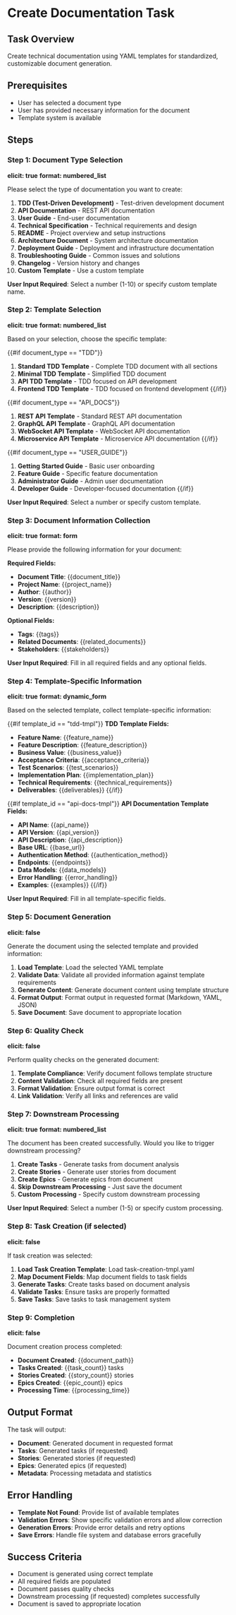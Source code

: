 # Create Documentation Task

## Task Overview
Create technical documentation using YAML templates for standardized, customizable document generation.

## Prerequisites
- User has selected a document type
- User has provided necessary information for the document
- Template system is available

## Steps

### Step 1: Document Type Selection
**elicit: true**
**format: numbered_list**

Please select the type of documentation you want to create:

1. **TDD (Test-Driven Development)** - Test-driven development document
2. **API Documentation** - REST API documentation
3. **User Guide** - End-user documentation
4. **Technical Specification** - Technical requirements and design
5. **README** - Project overview and setup instructions
6. **Architecture Document** - System architecture documentation
7. **Deployment Guide** - Deployment and infrastructure documentation
8. **Troubleshooting Guide** - Common issues and solutions
9. **Changelog** - Version history and changes
10. **Custom Template** - Use a custom template

**User Input Required**: Select a number (1-10) or specify custom template name.

### Step 2: Template Selection
**elicit: true**
**format: numbered_list**

Based on your selection, choose the specific template:

{{#if document_type == "TDD"}}
1. **Standard TDD Template** - Complete TDD document with all sections
2. **Minimal TDD Template** - Simplified TDD document
3. **API TDD Template** - TDD focused on API development
4. **Frontend TDD Template** - TDD focused on frontend development
{{/if}}

{{#if document_type == "API_DOCS"}}
1. **REST API Template** - Standard REST API documentation
2. **GraphQL API Template** - GraphQL API documentation
3. **WebSocket API Template** - WebSocket API documentation
4. **Microservice API Template** - Microservice API documentation
{{/if}}

{{#if document_type == "USER_GUIDE"}}
1. **Getting Started Guide** - Basic user onboarding
2. **Feature Guide** - Specific feature documentation
3. **Administrator Guide** - Admin user documentation
4. **Developer Guide** - Developer-focused documentation
{{/if}}

**User Input Required**: Select a number or specify custom template.

### Step 3: Document Information Collection
**elicit: true**
**format: form**

Please provide the following information for your document:

**Required Fields:**
- **Document Title**: {{document_title}}
- **Project Name**: {{project_name}}
- **Author**: {{author}}
- **Version**: {{version}}
- **Description**: {{description}}

**Optional Fields:**
- **Tags**: {{tags}}
- **Related Documents**: {{related_documents}}
- **Stakeholders**: {{stakeholders}}

**User Input Required**: Fill in all required fields and any optional fields.

### Step 4: Template-Specific Information
**elicit: true**
**format: dynamic_form**

Based on the selected template, collect template-specific information:

{{#if template_id == "tdd-tmpl"}}
**TDD Template Fields:**
- **Feature Name**: {{feature_name}}
- **Feature Description**: {{feature_description}}
- **Business Value**: {{business_value}}
- **Acceptance Criteria**: {{acceptance_criteria}}
- **Test Scenarios**: {{test_scenarios}}
- **Implementation Plan**: {{implementation_plan}}
- **Technical Requirements**: {{technical_requirements}}
- **Deliverables**: {{deliverables}}
{{/if}}

{{#if template_id == "api-docs-tmpl"}}
**API Documentation Template Fields:**
- **API Name**: {{api_name}}
- **API Version**: {{api_version}}
- **API Description**: {{api_description}}
- **Base URL**: {{base_url}}
- **Authentication Method**: {{authentication_method}}
- **Endpoints**: {{endpoints}}
- **Data Models**: {{data_models}}
- **Error Handling**: {{error_handling}}
- **Examples**: {{examples}}
{{/if}}

**User Input Required**: Fill in all template-specific fields.

### Step 5: Document Generation
**elicit: false**

Generate the document using the selected template and provided information:

1. **Load Template**: Load the selected YAML template
2. **Validate Data**: Validate all provided information against template requirements
3. **Generate Content**: Generate document content using template structure
4. **Format Output**: Format output in requested format (Markdown, YAML, JSON)
5. **Save Document**: Save document to appropriate location

### Step 6: Quality Check
**elicit: false**

Perform quality checks on the generated document:

1. **Template Compliance**: Verify document follows template structure
2. **Content Validation**: Check all required fields are present
3. **Format Validation**: Ensure output format is correct
4. **Link Validation**: Verify all links and references are valid

### Step 7: Downstream Processing
**elicit: true**
**format: numbered_list**

The document has been created successfully. Would you like to trigger downstream processing?

1. **Create Tasks** - Generate tasks from document analysis
2. **Create Stories** - Generate user stories from document
3. **Create Epics** - Generate epics from document
4. **Skip Downstream Processing** - Just save the document
5. **Custom Processing** - Specify custom downstream processing

**User Input Required**: Select a number (1-5) or specify custom processing.

### Step 8: Task Creation (if selected)
**elicit: false**

If task creation was selected:

1. **Load Task Creation Template**: Load task-creation-tmpl.yaml
2. **Map Document Fields**: Map document fields to task fields
3. **Generate Tasks**: Create tasks based on document analysis
4. **Validate Tasks**: Ensure tasks are properly formatted
5. **Save Tasks**: Save tasks to task management system

### Step 9: Completion
**elicit: false**

Document creation process completed:

- **Document Created**: {{document_path}}
- **Tasks Created**: {{task_count}} tasks
- **Stories Created**: {{story_count}} stories
- **Epics Created**: {{epic_count}} epics
- **Processing Time**: {{processing_time}}

## Output Format

The task will output:
- **Document**: Generated document in requested format
- **Tasks**: Generated tasks (if requested)
- **Stories**: Generated stories (if requested)
- **Epics**: Generated epics (if requested)
- **Metadata**: Processing metadata and statistics

## Error Handling

- **Template Not Found**: Provide list of available templates
- **Validation Errors**: Show specific validation errors and allow correction
- **Generation Errors**: Provide error details and retry options
- **Save Errors**: Handle file system and database errors gracefully

## Success Criteria

- Document is generated using correct template
- All required fields are populated
- Document passes quality checks
- Downstream processing (if requested) completes successfully
- Document is saved to appropriate location
